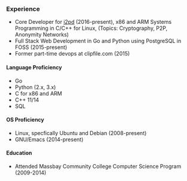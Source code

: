 ### Experience

* Core Developer for [i2pd](http://i2pd.website) (2016-present), x86 and ARM Systems Programming in C/C++ for Linux, (Topics: Cryptography, P2P, Anonymity Networks)
* Full Stack Web Development in Go and Python using PostgreSQL in FOSS (2015-present)
* Former part-time devops at clipfile.com (2015)

#### Language Proficiency

* Go
* Python (2.x, 3.x)
* C for x86 and ARM
* C++ 11/14
* SQL

#### OS Proficiency

* Linux, specfically Ubuntu and Debian (2008-present)
* GNU/Emacs (2014-present)

#### Education

* Attended Massbay Community College Computer Science Program (2009-2014)
